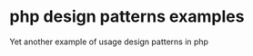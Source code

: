 php design patterns examples
============================

Yet another example of usage design patterns in php
